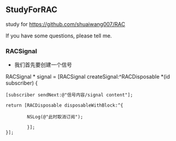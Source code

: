 ## StudyForRAC

study for https://github.com/shuaiwang007/RAC

If you have some questions, please tell me.

### RACSignal

- 我们首先要创建一个信号

RACSignal * signal = [RACSignal createSignal:^RACDisposable *(id<RACSubscriber> subscriber) {

    [subscriber sendNext:@"信号内容/signal content"];

    return [RACDisposable disposableWithBlock:^{

            NSLog(@"此时取消订阅");

            }];
    }];